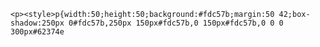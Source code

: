     <p><style>p{width:50;height:50;background:#fdc57b;margin:50 42;box-shadow:250px 0#fdc57b,250px 150px#fdc57b,0 150px#fdc57b,0 0 0 300px#62374e
